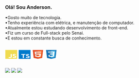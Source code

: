 
### Olá! Sou Anderson.
▪Gosto muito de tecnologia.<br>
▪Tenho experiência com elétrica, e manutenção de computador.<br>
▪Atualmente estou estudando desenvolvimento de front-end.<br>
▪Fiz um curso de Full-stack pelo Senai.<br>
▪E estou em constante busca de conhecimento.<br>


<div style="display: inline_block"><br>
  <img align="center" alt="Anderson-Js" height="30" width="40" src="https://raw.githubusercontent.com/devicons/devicon/master/icons/javascript/javascript-plain.svg">
  <img align="center" alt="Anderson-Ts" height="30" width="40" src="https://raw.githubusercontent.com/devicons/devicon/master/icons/typescript/typescript-plain.svg">
  <img align="center" alt="Anderson-HTML" height="30" width="40" src="https://raw.githubusercontent.com/devicons/devicon/master/icons/html5/html5-original.svg">
  <img align="center" alt="Anderson-CSS" height="30" width="40" src="https://raw.githubusercontent.com/devicons/devicon/master/icons/css3/css3-original.svg">
</div>

##

<div> 
  <a href="https://wa.me/qr/X3E5FTTRN7QJA1"><img src="https://img.shields.io/badge/WhatsApp-25D366?style=for-the-badge&logo=whatsapp&logoColor=white"></a>
  <a href= "mailto:andersonfox04@gmail.com"><img src="https://img.shields.io/badge/-Gmail-%23333?style=for-the-badge&logo=gmail&logoColor=white" target="_blank"></a>
  <a href="https://www.linkedin.com/in/andersonp04" target="_blank"><img src="https://img.shields.io/badge/-LinkedIn-%230077B5?style=for-the-badge&logo=linkedin&logoColor=white" target="_blank"></a> 
</div>
